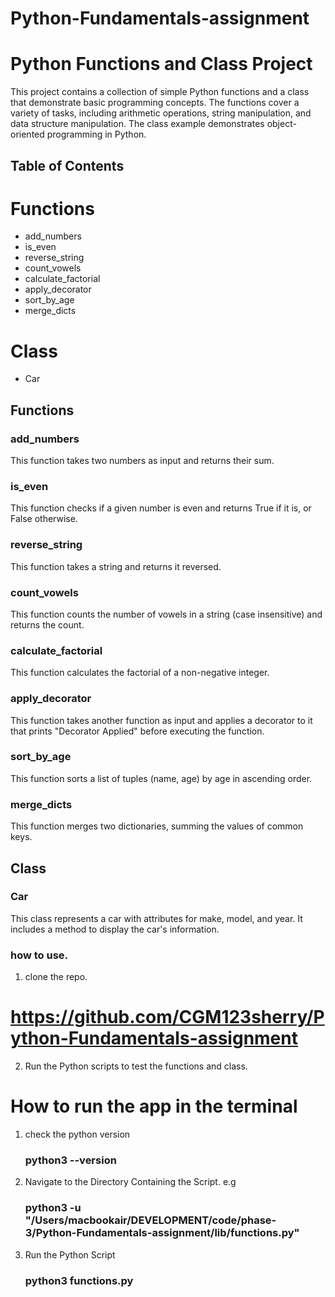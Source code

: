 # Python-Fundamentals-assignment

# Python Functions and Class Project

This project contains a collection of simple Python functions and a class that demonstrate basic programming concepts. The functions cover a variety of tasks, including arithmetic operations, string manipulation, and data structure manipulation. The class example demonstrates object-oriented programming in Python.

## Table of Contents

# Functions

- add_numbers
- is_even
- reverse_string
- count_vowels
- calculate_factorial
- apply_decorator
- sort_by_age
- merge_dicts

# Class

- Car

## Functions

### add_numbers

This function takes two numbers as input and returns their sum.

### is_even

This function checks if a given number is even and returns True if it is, or False otherwise.

### reverse_string

This function takes a string and returns it reversed.

### count_vowels

This function counts the number of vowels in a string (case insensitive) and returns the count.

### calculate_factorial

This function calculates the factorial of a non-negative integer.

### apply_decorator

This function takes another function as input and applies a decorator to it that prints "Decorator Applied" before executing the function.

### sort_by_age

This function sorts a list of tuples (name, age) by age in ascending order.

### merge_dicts

This function merges two dictionaries, summing the values of common keys.

## Class

### Car

This class represents a car with attributes for make, model, and year. It includes a method to display the car's information.

### how to use.

1. clone the repo.

# https://github.com/CGM123sherry/Python-Fundamentals-assignment

2. Run the Python scripts to test the functions and class.

# How to run the app in the terminal

1. check the python version

   ### python3 --version

2. Navigate to the Directory Containing the Script. e.g

   ### python3 -u "/Users/macbookair/DEVELOPMENT/code/phase-3/Python-Fundamentals-assignment/lib/functions.py"

3. Run the Python Script
   ### python3 functions.py
